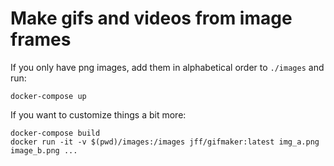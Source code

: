 # Make gifs and videos from image frames 

If you only have png images, add them in alphabetical order to `./images` and run:

```
docker-compose up
```

If you want to customize things a bit more:

```
docker-compose build
docker run -it -v $(pwd)/images:/images jff/gifmaker:latest img_a.png image_b.png ...
```